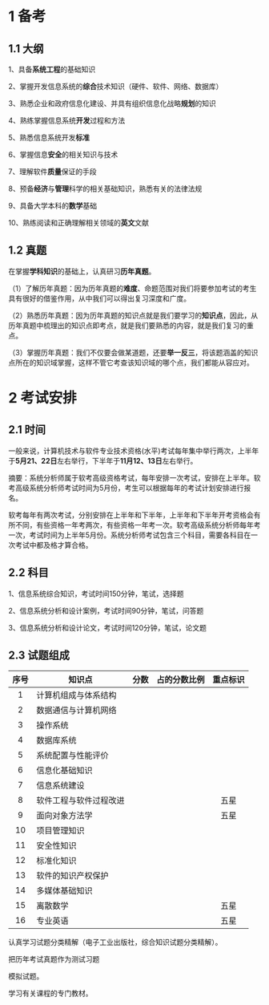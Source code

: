 # 1 备考

## 1.1 大纲

1、具备**系统工程**的基础知识

2、掌握开发信息系统的**综合**技术知识（硬件、软件、网络、数据库）

3、熟悉企业和政府信息化建设、并具有组织信息化战略**规划**的知识

4、熟练掌握信息系统**开发**过程和方法

5、熟悉信息系统开发**标准**

6、掌握信息**安全**的相关知识与技术

7、理解软件**质量**保证的手段

8、预备**经济**与**管理**科学的相关基础知识，熟悉有关的法律法规

9、具备大学本科的**数学**基础

10、熟练阅读和正确理解相关领域的**英文**文献

## 1.2 真题

在掌握**学科知识**的基础上，认真研习**历年真题**。

（1）了解历年真题：因为历年真题的**难度**、命题范围对我们将要参加考试的考生具有很好的借鉴作用，从中我们可以得出复习深度和广度。

（2）熟悉历年真题：因为历年真题的知识点就是我们要学习的**知识点**，因此，从历年真题中梳理出的知识点即考点，就是我们要熟悉的内容，就是我们复习的重点。

（3）掌握历年真题：我们不仅要会做某道题，还要**举一反三**，将该题涵盖的知识点所在的知识域掌握，这样不管它考查该知识域的哪个点，我们都能从容应对。

# 2 考试安排

## 2.1 时间

一般来说，计算机技术与软件专业技术资格(水平)考试每年集中举行两次，上半年于**5月21、22日**左右举行，下半年于**11月12、13日**左右举行。

摘要：系统分析师属于软考高级资格考试，每年安排一次考试，安排在上半年。软考高级系统分析师考试时间为5月份，考生可以根据每年的考试计划安排进行报名。

软考每年有两次考试，分别安排在上半年和下半年，上半年和下半年开考资格会有所不同，有些资格一年考两次，有些资格一年考一次。软考高级系统分析师每年考一次，考试时间为上半年5月份。系统分析师考试包含三个科目，需要各科目在一次考试中都及格才算合格。

## 2.2 科目

1、信息系统综合知识，考试时间150分钟，笔试，选择题

2、信息系统分析和设计案例，考试时间90分钟，笔试，问答题

3、信息系统分析和设计论文，考试时间120分钟，笔试，论文题

## 2.3 试题组成

| 序号 | 知识点                 | 分数 | 占的分数比例 | 重点标识 |
| :--: | ---------------------- | :--: | :----------: | :------: |
|  1   | 计算机组成与体系结构   |      |              |          |
|  2   | 数据通信与计算机网络   |      |              |          |
|  3   | 操作系统               |      |              |          |
|  4   | 数据库系统             |      |              |          |
|  5   | 系统配置与性能评价     |      |              |          |
|  6   | 信息化基础知识         |      |              |          |
|  7   | 信息系统建设           |      |              |          |
|  8   | 软件工程与软件过程改进 |      |              |   五星   |
|  9   | 面向对象方法学         |      |              |   五星   |
|  10  | 项目管理知识           |      |              |          |
|  11  | 安全性知识             |      |              |          |
|  12  | 标准化知识             |      |              |          |
|  13  | 软件的知识产权保护     |      |              |          |
|  14  | 多媒体基础知识         |      |              |          |
|  15  | 离散数学               |      |              |   五星   |
|  16  | 专业英语               |      |              |   五星   |

认真学习试题分类精解（电子工业出版社，综合知识试题分类精解）。

把历年考试真题作为测试习题

模拟试题。

学习有关课程的专门教材。